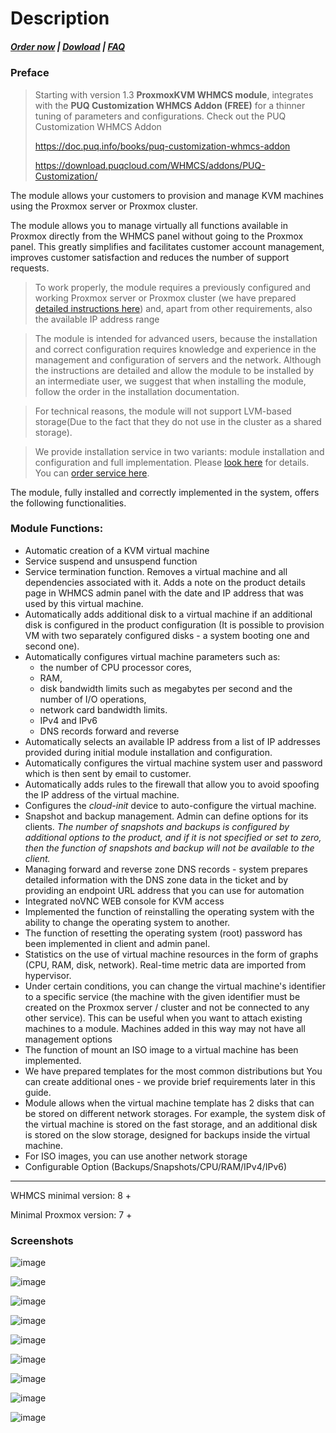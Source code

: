 # Description

#####  [Order now](https://puqcloud.com/index.php?rp=/store/whmcs-module-proxmox-kvm) | [Dowload](https://download.puqcloud.com/WHMCS/servers/PUQ_WHMCS-Proxmox-KVM/) | [FAQ](https://faq.puqcloud.com/)

### Preface

>Starting with version 1.3 **ProxmoxKVM WHMCS module**, integrates with the **PUQ Customization WHMCS Addon (FREE)** for a thinner tuning of parameters and configurations.
>Check out the PUQ Customization WHMCS Addon
>
>https://doc.puq.info/books/puq-customization-whmcs-addon
>
>https://download.puqcloud.com/WHMCS/addons/PUQ-Customization/

The module allows your customers to provision and manage KVM machines using the Proxmox server or Proxmox cluster.

The module allows you to manage virtually all functions available in Proxmox directly from the WHMCS panel without going to the Proxmox panel. This greatly simplifies and facilitates customer account management, improves customer satisfaction and reduces the number of support requests.

>To work properly, the module requires a previously configured and working Proxmox server or Proxmox cluster (we have prepared [detailed instructions here](https://doc.puq.info/books/proxmoxkvm-whmcs-module/chapter/installation-and-configuration-guide)) and, apart from other requirements, also the available IP address range

>The module is intended for advanced users, because the installation and correct configuration requires knowledge and experience in the management and configuration of servers and the network. Although the instructions are detailed and allow the module to be installed by an intermediate user, we suggest that when installing the module, follow the order in the installation documentation.

>For technical reasons, the module will not support LVM-based storage(Due to the fact that they do not use in the cluster as a shared storage).

>We provide installation service in two variants: module installation and configuration and full implementation. Please [look here](https://panel.puqcloud.com/link.php?id=27) for details. You can [order service here](https://panel.puqcloud.com/index.php?rp=/store/whmcs-module-proxmox-kvm/whmcs-proxmox-kvm-installation-service).

The module, fully installed and correctly implemented in the system, offers the following functionalities.

### Module Functions:

- Automatic creation of a KVM virtual machine
- Service suspend and unsuspend function
- Service termination function. Removes a virtual machine and all dependencies associated with it. Adds a note on the product details page in WHMCS admin panel with the date and IP address that was used by this virtual machine.
- Automatically adds additional disk to a virtual machine if an additional disk is configured in the product configuration (It is possible to provision VM with two separately configured disks - a system booting one and second one).
- Automatically configures virtual machine parameters such as: 
    - the number of CPU processor cores,
    - RAM,
    - disk bandwidth limits such as megabytes per second and the number of I/O operations,
    - network card bandwidth limits.
    - IPv4 and IPv6
    - DNS records forward and reverse
- Automatically selects an available IP address from a list of IP addresses provided during initial module installation and configuration.
- Automatically configures the virtual machine system user and password which is then sent by email to customer.
- Automatically adds rules to the firewall that allow you to avoid spoofing the IP address of the virtual machine.
- Configures the *cloud-init* device to auto-configure the virtual machine.
- Snapshot and backup management. Admin can define options for its clients. *The number of snapshots and backups is configured by additional options to the product, and if it is not specified or set to zero, then the function of snapshots and backup will not be available to the client.*
- Managing forward and reverse zone DNS records - system prepares detailed information with the DNS zone data in the ticket and by providing an endpoint URL address that you can use for automation
- Integrated noVNC WEB console for KVM access
- Implemented the function of reinstalling the operating system with the ability to change the operating system to another.
- The function of resetting the operating system (root) password has been implemented in client and admin panel.
- Statistics on the use of virtual machine resources in the form of graphs (CPU, RAM, disk, network). Real-time metric data are imported from hypervisor.
- Under certain conditions, you can change the virtual machine's identifier to a specific service (the machine with the given identifier must be created on the Proxmox server / cluster and not be connected to any other service). This can be useful when you want to attach existing machines to a module. Machines added in this way may not have all management options
- The function of mount an ISO image to a virtual machine has been implemented.
- We have prepared templates for the most common distributions but You can create additional ones - we provide brief requirements later in this guide.
- Module allows when the virtual machine template has 2 disks that can be stored on different network storages. For example, the system disk of the virtual machine is stored on the fast storage, and an additional disk is stored on the slow storage, designed for backups inside the virtual machine.
- For ISO images, you can use another network storage
- Configurable Option (Backups/Snapshots/CPU/RAM/IPv4/IPv6)


- - - - - -

WHMCS minimal version: 8 +

Minimal Proxmox version: 7 +

### Screenshots

![image](https://github.com/PUQ-sp-z-o-o/WHMCS-Module-Proxmox-KVM/assets/81689153/2efc1e27-0662-48f1-abce-4c20c408fb1c)

![image](https://github.com/PUQ-sp-z-o-o/WHMCS-Module-Proxmox-KVM/assets/81689153/52a2a142-e938-42df-9748-f939748d3ab9)

![image](https://github.com/PUQ-sp-z-o-o/WHMCS-Module-Proxmox-KVM/assets/81689153/a905839b-34fd-4792-8576-185e4f0a6b3c)

![image](https://github.com/PUQ-sp-z-o-o/WHMCS-Module-Proxmox-KVM/assets/81689153/e2ef55be-0691-4c4b-92f5-61b8ce2023b1)

![image](https://github.com/PUQ-sp-z-o-o/WHMCS-Module-Proxmox-KVM/assets/81689153/030eb710-b3e5-4ce7-83ec-7dd2c3dd37ce)

![image](https://github.com/PUQ-sp-z-o-o/WHMCS-Module-Proxmox-KVM/assets/81689153/fd56f743-8d6e-4c58-bbae-f4a04cfc9473)

![image](https://github.com/PUQ-sp-z-o-o/WHMCS-Module-Proxmox-KVM/assets/81689153/48fb7a12-cd3c-48d2-a61f-73e3986558e4)

![image](https://github.com/PUQ-sp-z-o-o/WHMCS-Module-Proxmox-KVM/assets/81689153/865e0a15-58a3-4763-ad6c-58f1e5f4159e)

![image](https://github.com/PUQ-sp-z-o-o/WHMCS-Module-Proxmox-KVM/assets/81689153/d97c7c7d-e7f8-4d1c-a5d9-8add40f98d94)
